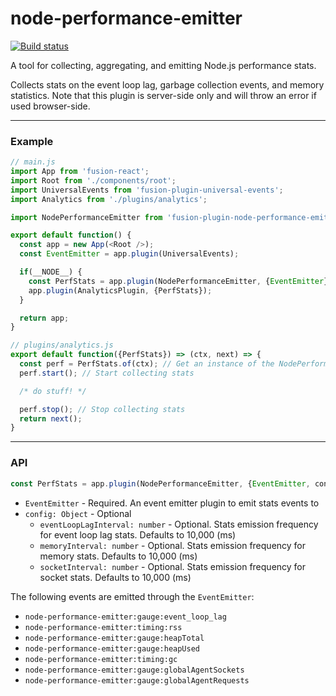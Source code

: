 # node-performance-emitter

[![Build status](https://badge.buildkite.com/cd218d02957b19e9397231aea7fe019ea61f5e50225d7a47a8.svg?branch=master)](https://buildkite.com/uberopensource/fusion-plugin-node-performance-emitter)

A tool for collecting, aggregating, and emitting Node.js performance stats.

Collects stats on the event loop lag, garbage collection events, and memory statistics.  Note that this plugin is server-side only and will throw an error if used browser-side.

---

### Example

```js
// main.js
import App from 'fusion-react';
import Root from './components/root';
import UniversalEvents from 'fusion-plugin-universal-events';
import Analytics from './plugins/analytics';

import NodePerformanceEmitter from 'fusion-plugin-node-performance-emitter';

export default function() {
  const app = new App(<Root />);
  const EventEmitter = app.plugin(UniversalEvents);

  if(__NODE__) {
    const PerfStats = app.plugin(NodePerformanceEmitter, {EventEmitter});
    app.plugin(AnalyticsPlugin, {PerfStats});
  }

  return app;
}

// plugins/analytics.js
export default function({PerfStats}) => (ctx, next) => {
  const perf = PerfStats.of(ctx); // Get an instance of the NodePerformanceEmitter
  perf.start(); // Start collecting stats

  /* do stuff! */

  perf.stop(); // Stop collecting stats
  return next();
}
```

---

### API

```js
const PerfStats = app.plugin(NodePerformanceEmitter, {EventEmitter, config})
```

- `EventEmitter` - Required. An event emitter plugin to emit stats events to
- `config: Object` - Optional
  - `eventLoopLagInterval: number` - Optional. Stats emission frequency for event loop lag stats. Defaults to 10,000 (ms)
  - `memoryInterval: number` - Optional. Stats emission frequency for memory stats. Defaults to 10,000 (ms)
  - `socketInterval: number` - Optional. Stats emission frequency for socket stats. Defaults to 10,000 (ms)

The following events are emitted through the `EventEmitter`:

- `node-performance-emitter:gauge:event_loop_lag`
- `node-performance-emitter:timing:rss`
- `node-performance-emitter:gauge:heapTotal`
- `node-performance-emitter:gauge:heapUsed`
- `node-performance-emitter:timing:gc`
- `node-performance-emitter:gauge:globalAgentSockets`
- `node-performance-emitter:gauge:globalAgentRequests`


